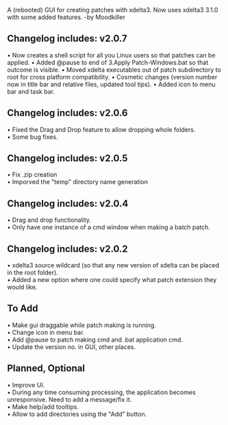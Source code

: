 A (rebooted) GUI for creating patches with xdelta3. Now uses xdelta3 3.1.0 with some added features.
-by Moodkiller

Changelog includes: v2.0.7
--------
• Now creates a shell script for all you Linux users so that patches can be applied.
• Added @pause to end of 3.Apply Patch-Windows.bat so that outcome is visible.
• Moved xdelta executables out of patch subdirectory to root for cross platform compatibility.
• Cosmetic changes (version number now in title bar and relative files, updated tool tips).
• Added icon to menu bar and task bar.


Changelog includes:
v2.0.6
--------
• Fixed the Drag and Drop feature to allow dropping whole folders.  
• Some bug fixes.  


Changelog includes:
v2.0.5
--------
• Fix .zip creation  
• Imporved the "temp" directory name generation  


Changelog includes:
v2.0.4
--------
• Drag and drop functionality.  
• Only have one instance of a cmd window when making a batch patch.  


Changelog includes:
v2.0.2
--------
• xdelta3 source wildcard (so that any new version of xdelta can be placed in the root folder).  
• Added a new option where one could specify what patch extension they would like.




To Add
---------
• Make gui draggable while patch making is running.  
• Change icon in menu bar.   
• Add @pause to patch making cmd and .bat application cmd.  
• Update the version no. in GUI, other places.  

Planned, Optional
---------
• Improve UI.  
• During any time consuming processing, the application becomes unresponsive. Need to add a message/fix it.  
• Make help/add tooltips.   
• Allow to add directories using the "Add" button.   


